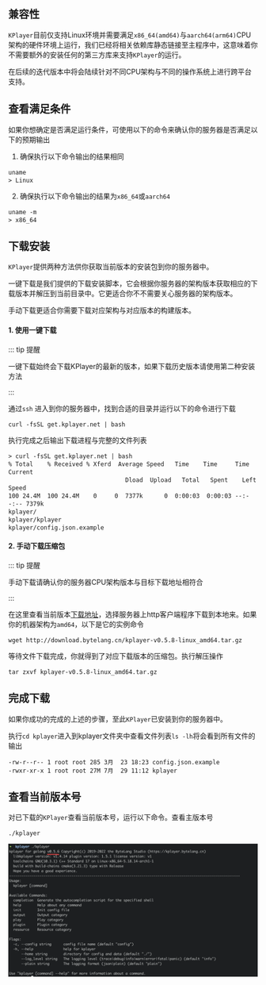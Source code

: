 ## 兼容性

`KPlayer`目前仅支持Linux环境并需要满足`x86_64(amd64)`与`aarch64(arm64)`CPU架构的硬件环境上运行，我们已经将相关依赖库静态链接至主程序中，这意味着你不需要额外的安装任何的第三方库来支持`KPlayer`的运行。

在后续的迭代版本中将会陆续针对不同CPU架构与不同的操作系统上进行跨平台支持。



## 查看满足条件

如果你想确定是否满足运行条件，可使用以下的命令来确认你的服务器是否满足以下的预期输出

1. 确保执行以下命令输出的结果相同

```shell
uname
> Linux
```



2. 确保执行以下命令输出的结果为`x86_64`或`aarch64` 

```shell
uname -m
> x86_64
```



## 下载安装

`KPlayer`提供两种方法供你获取当前版本的安装包到你的服务器中。

一键下载是我们提供的下载安装脚本，它会根据你服务器的架构版本获取相应的下载版本并解压到当前目录中。它更适合你不不需要关心服务器的架构版本。

手动下载更适合你需要下载对应架构与对应版本的构建版本。

#### 1. 使用一键下载

::: tip 提醒

一键下载始终会下载KPlayer的最新的版本，如果下载历史版本请使用第二种安装方法

:::



通过`ssh` 进入到你的服务器中，找到合适的目录并运行以下的命令进行下载

```shell
curl -fsSL get.kplayer.net | bash
```

执行完成之后输出下载进程与完整的文件列表

```shell
> curl -fsSL get.kplayer.net | bash
% Total    % Received % Xferd  Average Speed   Time    Time     Time  Current
                                 Dload  Upload   Total   Spent    Left  Speed
100 24.4M  100 24.4M    0     0  7377k      0  0:00:03  0:00:03 --:--:-- 7379k
kplayer/
kplayer/kplayer
kplayer/config.json.example
```



#### 2. 手动下载压缩包

::: tip 提醒

手动下载请确认你的服务器CPU架构版本与目标下载地址相符合

:::



在这里查看当前版本[下载地址](/overview/download)，选择服务器上http客户端程序下载到本地来。如果你的机器架构为`amd64`，以下是它的实例命令

```shell
wget http://download.bytelang.cn/kplayer-v0.5.8-linux_amd64.tar.gz
```

等待文件下载完成，你就得到了对应下载版本的压缩包。执行解压操作

```shell
tar zxvf kplayer-v0.5.8-linux_amd64.tar.gz
```



## 完成下载

如果你成功的完成的上述的步骤，至此`KPlayer`已安装到你的服务器中。

执行`cd kplayer`进入到kplayer文件夹中查看文件列表`ls -lh`将会看到所有文件的输出

```shell
-rw-r--r-- 1 root root 285 3月  23 18:23 config.json.example
-rwxr-xr-x 1 root root 27M 7月  29 11:12 kplayer
```





## 查看当前版本号

对已下载的`KPlayer`查看当前版本号，运行以下命令。查看主版本号

```shell
./kplayer
```

![image-20220830110930473](./install.assets/image-20220830110930473.png)
